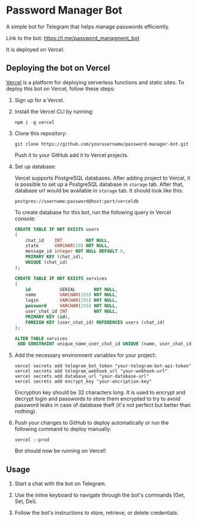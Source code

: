 # Password Manager Bot

A simple bot for Telegram that helps manage passwords efficiently.

Link to the bot: https://t.me/password_managment_bot

It is deployed on Vercel.

## Deploying the bot on Vercel

[Vercel](https://vercel.com) is a platform for deploying serverless functions and static sites. To deploy this bot on Vercel, follow these steps:

1. Sign up for a Vercel.

2. Install the Vercel CLI by running:

   ```
   npm i -g vercel
   ```

3. Clone this repository:

   ```
   git clone https://github.com/yourusername/password-manager-bot.git
   ```
   Push it to your GitHub add it to Vercel projects.
4. Set up database:

   Vercel supports PostgreSQL databases. After adding project to Vercel, it is possible to set up a PostgreSQL database
   in `storage` tab.
   After that, database url would be available in `storage` tab. It should look like this:
   
   ```
   postgres://username:password@host:port/verceldb
   ```
   
   To create database for this bot, run the following query in Vercel console:

   ```sql
   CREATE TABLE IF NOT EXISTS users
   (
       chat_id    INT         NOT NULL,
       state      VARCHAR(20) NOT NULL,
       message_id integer NOT NULL DEFAULT 0,
       PRIMARY KEY (chat_id),
       UNIQUE (chat_id)
   );

   CREATE TABLE IF NOT EXISTS services
   (
       id           SERIAL       NOT NULL,
       name         VARCHAR(255) NOT NULL,
       login        VARCHAR(255) NOT NULL,
       password     VARCHAR(255) NOT NULL,
       user_chat_id INT          NOT NULL,
       PRIMARY KEY (id),
       FOREIGN KEY (user_chat_id) REFERENCES users (chat_id)
   );

   ALTER TABLE services
    ADD CONSTRAINT unique_name_user_chat_id UNIQUE (name, user_chat_id);
   ```


5. Add the necessary environment variables for your project:

   ```
   vercel secrets add telegram_bot_token "your-telegram-bot-api-token"
   vercel secrets add telegram_webhook_url "your-webhook-url"
   vercel secrets add database_url "your-database-url"
   vercel secrets add encrypt_key "your-encription-key"
   ```
   Encryption key should be 32 characters long. It is used to encrypt and decrypt login and passwords to store 
   them encrypted to try to avoid password leaks in case of database theft (it's not perfect but better than nothing).


6. Push your changes to GitHub to deploy automatically or run the following command to deploy manually:

   ```
   vercel --prod
   ```

   Bot should now be running on Vercel!

## Usage

1. Start a chat with the bot on Telegram.

2. Use the inline keyboard to navigate through the bot's commands (Get, Set, Del).

3. Follow the bot's instructions to store, retrieve, or delete credentials.